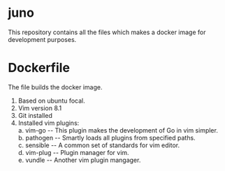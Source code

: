 # juno
This repository contains all the files which makes a docker image for development purposes.

# Dockerfile
The file builds the docker image.
1. Based on ubuntu focal.
2. Vim version 8.1
3. Git installed
4. Installed vim plugins: <br/>
     a. vim-go -- This plugin makes the development of Go in vim simpler.<br/>
     b. pathogen -- Smartly loads all plugins from specified paths.<br/>
     c. sensible -- A common set of standards for vim editor.<br/>
     d. vim-plug -- Plugin manager for vim.<br/>
     e. vundle -- Another vim plugin mangager.<br/>

